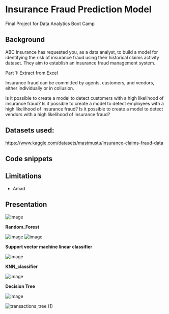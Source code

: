 
# Insurance Fraud Prediction Model
Final Project for Data Analytics Boot Camp

## Background 
ABC Insurance has requested you, as a data analyst, to build a model for identifying the risk of insurance fraud using their historical claims activity dataset. 
They aim to establish an insurance fraud management system.

Part 1: Extract from Excel

Insurance fraud can be committed by agents, customers, and vendors, either individually or in collusion.

Is it possible to create a model to detect customers with a high likelihood of insurance fraud?
Is it possible to create a model to detect employees with a high likelihood of insurance fraud?
Is it possible to create a model to detect vendors with a high likelihood of insurance fraud?


## Datasets used: 
https://www.kaggle.com/datasets/mastmustu/insurance-claims-fraud-data

## Code snippets



## Limitations
- Amad

## Presentation
![image](https://github.com/sunghea/Insurance_Fraud_Detection_Model/assets/143130002/dc7ee556-73ed-460e-af3f-e211c3cd9cbc)

**Random_Forest**

![image](https://github.com/sunghea/Insurance_Fraud_Detection_Model/assets/143130002/61b0cb77-d887-402e-a0d6-b5a133936c28)
![image](https://github.com/sunghea/Insurance_Fraud_Detection_Model/assets/143130002/6514220d-c7e4-49b7-8139-531471b3514c)


**Support vector machine linear classifier**

![image](https://github.com/sunghea/Insurance_Fraud_Detection_Model/assets/143130002/ad41e605-2997-4a65-8638-202e650f1638)


**KNN_classifier**

![image](https://github.com/sunghea/Insurance_Fraud_Detection_Model/assets/143130002/270def0c-4f1f-4709-9c33-d13bbe5117c0)

**Decision Tree**

![image](https://github.com/sunghea/Insurance_Fraud_Detection_Model/assets/143130002/039b7629-e557-48ba-9cfa-ac7bb33f87b7)

![transactions_tree (1)](https://github.com/sunghea/Insurance_Fraud_Detection_Model/assets/143130002/e9f9114c-0e8a-489b-8b69-12f470173074)

